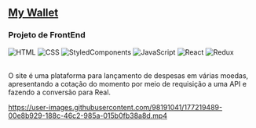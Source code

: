 ## <a href="ioott.github.io/my-wallet">My Wallet</a>
### Projeto de FrontEnd
<div align="left">
  <img alt="HTML" src="https://img.shields.io/badge/-HTML-black?style=flat-square&logo=html5&logoColor=white">
  <img alt="CSS" src="https://img.shields.io/badge/-CSS-black?style=flat-square&logo=css3">
  <img alt="StyledComponents" src="https://img.shields.io/badge/-StyledComponents-black?style=flat-square&logo=StyledComponents">
  <img alt="JavaScript" src="https://img.shields.io/badge/-JavaScript-black?style=flat-square&logo=javascript">
  <img alt="React" src="https://img.shields.io/badge/-React-black?style=flat-square&logo=react">
  <img alt="Redux" src="https://img.shields.io/badge/-Redux-black?style=flat-square&logo=redux">
</div>
<br/>

O site é uma plataforma para lançamento de despesas em várias moedas, apresentando a cotação do momento por meio de requisição a uma API e fazendo a conversão para Real.

https://user-images.githubusercontent.com/98191041/177219489-00e8b929-188c-46c2-985a-015b0fb38a8d.mp4

